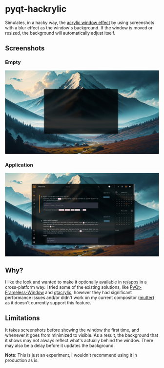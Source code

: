 # pyqt-hackrylic
Simulates, in a hacky way, the [acrylic window effect](https://learn.microsoft.com/en-us/windows/apps/design/style/acrylic) by using screenshots with a blur effect as the window's background. If the window is moved or resized, the background will automatically adjust itself.

## Screenshots
### Empty
![Example](https://github.com/andrew-bedford/pyqt-hackrylic/blob/main/Screenshots/Example.jpg)

### Application
![re/log](https://github.com/andrew-bedford/pyqt-hackrylic/blob/main/Screenshots/QWebEngine.jpg)

## Why?
I like the look and wanted to make it optionally available in [re/apps](https://github.com/andrew-bedford/re-app) in a cross-platform way. I tried some of the existing solutions, like [PyQt-Frameless-Window](https://github.com/zhiyiYo/PyQt-Frameless-Window) and [qtacrylic](https://github.com/blitpxl/qtacrylic), however they had significant performance issues and/or didn't work on my current compositor ([mutter](https://github.com/GNOME/mutter)) as it doesn't currently support this feature.

## Limitations
It takes screenshots before showing the window the first time, and whenever it goes from minimized to visible. As a result, the background that it shows may not always reflect what's actually behind the window. There may also be a delay before it updates the background.

**Note**: This is just an experiment, I wouldn't recommend using it in production as is.
